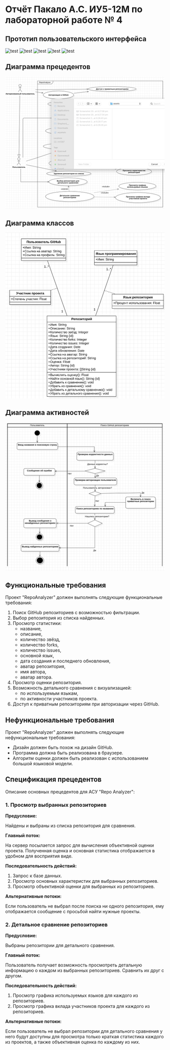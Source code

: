 # Отчёт Пакало А.С. ИУ5-12М по лабораторной работе № 4

## Прототип пользовательского интерфейса
![test]("./assets/Interface1.png")
![test]("./assets/Interface2.png")
![test]("./assets/Interface3.png")
![test]("./assets/Interface4.png")
![test]("./assets/Interface5.png")

## Диаграмма прецедентов
![прецеденты](./assets/UseCase.png)

## Диаграмма классов
![классы](./assets/Clases.png)

## Диаграмма активностей
![активности](./assets/Activity.png)

## Функциональные требования
Проект "RepoAnalyzer" должен выполнять следующие функциональные требования:
1. Поиск GitHub репозиториев с возможностью фильтрации.
2. Выбор репозитория из списка найденных.
3. Просмотр статистики:
    - название,
    - описание,
    - количество звёзд,
    - количество forks,
    - количество issues,
    - основной язык,
    - дата создания и последнего обновления,
    - аватар репозитория,
    - имя автора,
    - аватар автора.
4. Просмотр оценки репозитория.
5. Возможность детального сравнения с визуализацией:
    - по используемым языкам,
    - по активности участников проекта.
6. Доступ к приватным репозиториям при авторизации через GitHub.

## Нефункциональные требования
Проект "RepoAnalyzer" должен выполнять следующие нефункциональные требования:
- Дизайн должен быть похож на дизайн GitHub.
- Программа должна быть реализована в браузере.
- Алгоритм оценки должен быть реализован с использованием большой языковой модели.

## Спецификация прецедентов
Описание основных прецедентов для АСУ "Repo Analyzer":
### 1. Просмотр выбранных репозиториев
**Предусловие:**

Найдены и выбраны из списка репозитория для сравнения.

**Главный поток:**

На сервер посылается запрос для вычисления объективной оценки
проекта. Полученная оценка и основная статистика отображается в удобном для
восприятия виде.

**Последовательность действий:**
1. Запрос к базе данных.
2. Просмотр основных характеристик для выбранных репозиториев.
3. Просмотр объективной оценки для выбранных из репозиториев.

**Альтернативные потоки:**

Если пользователь не выбрал после поиска ни одного репозитория, ему
отображается сообщение с просьбой найти нужные проекты.

### 2. Детальное сравнение репозиториев
**Предусловие:**

Выбраны репозитории для детального сравнения.

**Главный поток:**

Пользователь получает возможность просмотреть детальную информацию о каждом из
выбранных репозиториев. Сравнить их друг с другом.

**Последовательность действий:**
1. Просмотр графика используемых языков для каждого из репозиториев.
2. Просмотр графика вклада участников проекта для каждого из репозиториев.

**Альтернативные потоки:**

Если пользователь не выбрал репозитории для детального сравнения у него будут
доступны для просмотра только краткая статистика каждого из проектов, а также
объективная оценка по каждому из них.

